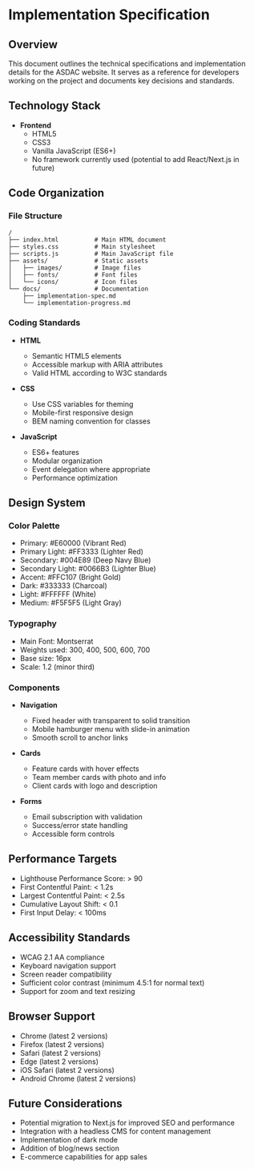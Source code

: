 # Implementation Specification

## Overview

This document outlines the technical specifications and implementation details for the ASDAC website. It serves as a reference for developers working on the project and documents key decisions and standards.

## Technology Stack

- **Frontend**
  - HTML5
  - CSS3
  - Vanilla JavaScript (ES6+)
  - No framework currently used (potential to add React/Next.js in future)

## Code Organization

### File Structure

```
/
├── index.html          # Main HTML document
├── styles.css          # Main stylesheet
├── scripts.js          # Main JavaScript file
├── assets/             # Static assets
│   ├── images/         # Image files
│   ├── fonts/          # Font files
│   └── icons/          # Icon files
└── docs/               # Documentation
    ├── implementation-spec.md
    └── implementation-progress.md
```

### Coding Standards

- **HTML**
  - Semantic HTML5 elements
  - Accessible markup with ARIA attributes
  - Valid HTML according to W3C standards

- **CSS**
  - Use CSS variables for theming
  - Mobile-first responsive design
  - BEM naming convention for classes

- **JavaScript**
  - ES6+ features
  - Modular organization
  - Event delegation where appropriate
  - Performance optimization

## Design System

### Color Palette

- Primary: #E60000 (Vibrant Red)
- Primary Light: #FF3333 (Lighter Red)
- Secondary: #004E89 (Deep Navy Blue)
- Secondary Light: #0066B3 (Lighter Blue)
- Accent: #FFC107 (Bright Gold)
- Dark: #333333 (Charcoal)
- Light: #FFFFFF (White)
- Medium: #F5F5F5 (Light Gray)

### Typography

- Main Font: Montserrat
- Weights used: 300, 400, 500, 600, 700
- Base size: 16px
- Scale: 1.2 (minor third)

### Components

- **Navigation**
  - Fixed header with transparent to solid transition
  - Mobile hamburger menu with slide-in animation
  - Smooth scroll to anchor links

- **Cards**
  - Feature cards with hover effects
  - Team member cards with photo and info
  - Client cards with logo and description

- **Forms**
  - Email subscription with validation
  - Success/error state handling
  - Accessible form controls

## Performance Targets

- Lighthouse Performance Score: > 90
- First Contentful Paint: < 1.2s
- Largest Contentful Paint: < 2.5s
- Cumulative Layout Shift: < 0.1
- First Input Delay: < 100ms

## Accessibility Standards

- WCAG 2.1 AA compliance
- Keyboard navigation support
- Screen reader compatibility
- Sufficient color contrast (minimum 4.5:1 for normal text)
- Support for zoom and text resizing

## Browser Support

- Chrome (latest 2 versions)
- Firefox (latest 2 versions)
- Safari (latest 2 versions)
- Edge (latest 2 versions)
- iOS Safari (latest 2 versions)
- Android Chrome (latest 2 versions)

## Future Considerations

- Potential migration to Next.js for improved SEO and performance
- Integration with a headless CMS for content management
- Implementation of dark mode
- Addition of blog/news section
- E-commerce capabilities for app sales 